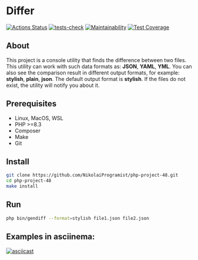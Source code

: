 # Differ

[![Actions Status](https://github.com/NikolaiProgramist/php-project-48/actions/workflows/hexlet-check.yml/badge.svg)](https://github.com/NikolaiProgramist/php-project-48/actions) [![tests-check](https://github.com/NikolaiProgramist/php-project-48/actions/workflows/tests-check.yml/badge.svg)](https://github.com/NikolaiProgramist/php-project-48/actions/workflows/tests-check.yml) [![Maintainability](https://api.codeclimate.com/v1/badges/b070d4d02aad3ce48e32/maintainability)](https://codeclimate.com/github/NikolaiProgramist/php-project-48/maintainability) [![Test Coverage](https://api.codeclimate.com/v1/badges/b070d4d02aad3ce48e32/test_coverage)](https://codeclimate.com/github/NikolaiProgramist/php-project-48/test_coverage)

## About

This project is a console utility that finds the difference between two files.
This utility can work with such data formats as: **JSON**, **YAML**, **YML**.
You can also see the comparison result in different output formats, for example: **stylish**, **plain**, **json**.
The default output format is **stylish**.
If the files do not exist, the utility will notify you about it.

## Prerequisites

+ Linux, MacOS, WSL
+ PHP >=8.3
+ Composer
+ Make
+ Git

## Install

```bash
git clone https://github.com/NikolaiProgramist/php-project-48.git
cd php-project-48
make install
```

## Run

```bash
php bin/gendiff --format=stylish file1.json file2.json
```

## Examples in asciinema:

[![asciicast](https://asciinema.org/a/703225.svg)](https://asciinema.org/a/703225)
